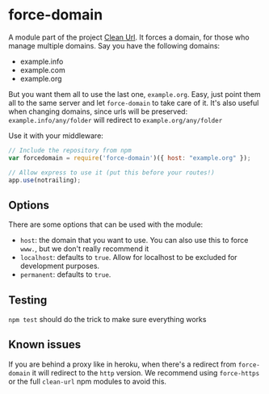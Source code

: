 # force-domain

A module part of the project [Clean Url](https://github.com/franciscop/cleanurl). It forces a domain, for those who manage multiple domains. Say you have the following domains:

- example.info
- example.com
- example.org

But you want them all to use the last one, `example.org`. Easy, just point them all to the same server and let `force-domain` to take care of it. It's also useful when changing domains, since urls will be preserved: `example.info/any/folder` will redirect to `example.org/any/folder`

Use it with your middleware:

```js
// Include the repository from npm
var forcedomain = require('force-domain')({ host: "example.org" });

// Allow express to use it (put this before your routes!)
app.use(notrailing);
```

## Options

There are some options that can be used with the module:

- `host`: the domain that you want to use. You can also use this to force `www.`, but we don't really recommend it
- `localhost`: defaults to `true`. Allow for localhost to be excluded for development purposes.
- `permanent`: defaults to `true`.

## Testing

`npm test` should do the trick to make sure everything works


## Known issues

If you are behind a proxy like in heroku, when there's a redirect from `force-domain` it will redirect to the `http` version. We recommend using `force-https` or the full `clean-url` npm modules to avoid this.

